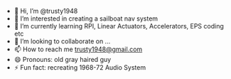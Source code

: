 - 👋 Hi, I’m @trusty1948
- 👀 I’m interested in creating a sailboat nav system
- 🌱 I’m currently learning RPI, Linear Actuators, Accelerators, EPS coding etc
- 💞️ I’m looking to collaborate on ...
- 📫 How to reach me trusty1948@gmail.com
- 😄 Pronouns: old gray haired guy
- ⚡ Fun fact: recreating 1968-72 Audio System 

<!---
trusty1948/trusty1948 is a ✨ special ✨ repository because its `README.md` (this file) appears on your GitHub profile.
You can click the Preview link to take a look at your changes.
--->
